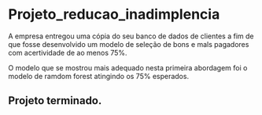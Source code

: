 # Projeto_reducao_inadimplencia

A empresa entregou uma cópia do seu banco de dados de clientes a fim de que fosse desenvolvido um modelo de seleção de bons e mals pagadores com acertividade de ao menos 75%.

O modelo que se mostrou mais adequado nesta primeira abordagem foi o modelo de ramdom forest atingindo os 75% esperados.

## Projeto terminado.
